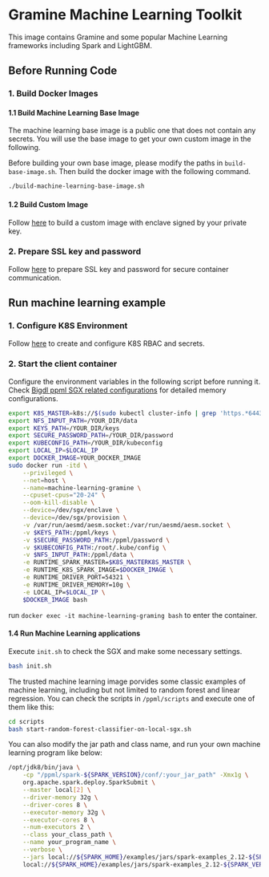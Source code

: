 # Gramine Machine Learning Toolkit

This image contains Gramine and some popular Machine Learning frameworks including Spark and LightGBM. 

## Before Running Code
### 1. Build Docker Images
#### 1.1 Build Machine Learning Base Image

The machine learning base image is a public one that does not contain any secrets. You will use the base image to get your own custom image in the following.

Before building your own base image, please modify the paths in `build-base-image.sh`. Then build the docker image with the following command.

```bash
./build-machine-learning-base-image.sh
```
#### 1.2 Build Custom Image

Follow [here](https://github.com/intel-analytics/BigDL/tree/main/ppml/trusted-bigdata#12-build-customer-image) to build a custom image with enclave signed by your private key.

### 2. Prepare SSL key and password

Follow [here](https://github.com/intel-analytics/BigDL/blob/main/ppml/docs/prepare_environment.md#prepare-key-and-password) to prepare SSL key and password for secure container communication.

## Run machine learning example

### 1. Configure K8S Environment

Follow [here](https://github.com/intel-analytics/BigDL/blob/main/ppml/docs/prepare_environment.md#configure-the-environment) to create and configure K8S RBAC and secrets.

### 2. Start the client container

Configure the environment variables in the following script before running it. Check [Bigdl ppml SGX related configurations](#1-bigdl-ppml-sgx-related-configurations) for detailed memory configurations.
```bash
export K8S_MASTER=k8s://$(sudo kubectl cluster-info | grep 'https.*6443' -o -m 1)
export NFS_INPUT_PATH=/YOUR_DIR/data
export KEYS_PATH=/YOUR_DIR/keys
export SECURE_PASSWORD_PATH=/YOUR_DIR/password
export KUBECONFIG_PATH=/YOUR_DIR/kubeconfig
export LOCAL_IP=$LOCAL_IP
export DOCKER_IMAGE=YOUR_DOCKER_IMAGE
sudo docker run -itd \
    --privileged \
    --net=host \
    --name=machine-learning-gramine \
    --cpuset-cpus="20-24" \
    --oom-kill-disable \
    --device=/dev/sgx/enclave \
    --device=/dev/sgx/provision \
    -v /var/run/aesmd/aesm.socket:/var/run/aesmd/aesm.socket \
    -v $KEYS_PATH:/ppml/keys \
    -v $SECURE_PASSWORD_PATH:/ppml/password \
    -v $KUBECONFIG_PATH:/root/.kube/config \
    -v $NFS_INPUT_PATH:/ppml/data \
    -e RUNTIME_SPARK_MASTER=$K8S_MASTERK8S_MASTER \
    -e RUNTIME_K8S_SPARK_IMAGE=$DOCKER_IMAGE \
    -e RUNTIME_DRIVER_PORT=54321 \
    -e RUNTIME_DRIVER_MEMORY=10g \
    -e LOCAL_IP=$LOCAL_IP \
    $DOCKER_IMAGE bash
```
run `docker exec -it machine-learning-graming bash` to enter the container.

#### 1.4 Run Machine Learning applications
Execute `init.sh` to check the SGX and make some necessary settings.
```bash 
bash init.sh
```

The trusted machine learning image porvides some classic examples of machine learning, including but not limited to random forest and linear regression. You can check the scripts in `/ppml/scripts` and execute one of them like this:
```bash 
cd scripts
bash start-random-forest-classifier-on-local-sgx.sh
```
You can also modify the jar path and class name, and run your own machine learning program like below:
```bash 
/opt/jdk8/bin/java \
    -cp "/ppml/spark-${SPARK_VERSION}/conf/:your_jar_path" -Xmx1g \
    org.apache.spark.deploy.SparkSubmit \
    --master local[2] \
    --driver-memory 32g \
    --driver-cores 8 \
    --executor-memory 32g \
    --executor-cores 8 \
    --num-executors 2 \
    --class your_class_path \
    --name your_program_name \
    --verbose \
    --jars local://${SPARK_HOME}/examples/jars/spark-examples_2.12-${SPARK_VERSION}.jar \
    local://${SPARK_HOME}/examples/jars/spark-examples_2.12-${SPARK_VERSION}.jar 3000
```

